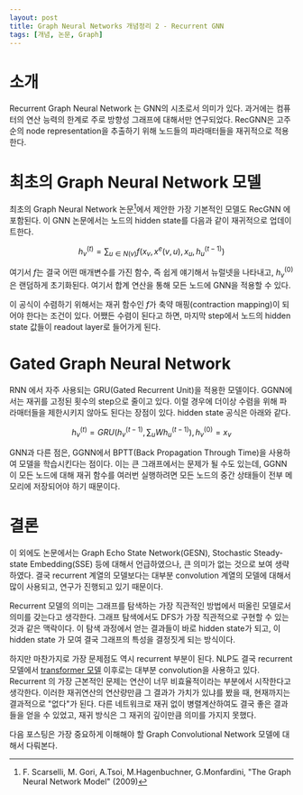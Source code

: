 ```yaml
---
layout: post
title: Graph Neural Networks 개념정리 2 - Recurrent GNN
tags: [개념, 논문, Graph]
---
```


# 소개

Recurrent Graph Neural Network 는 GNN의 시초로서 의미가 있다. 과거에는 컴퓨터의 연산 능력의 한계로 주로 방향성 그래프에 대해서만 연구되었다. RecGNN은 고주순의 node representation을 추출하기 위해 노드들의 파라매터들을 재귀적으로 적용한다.

# 최초의 Graph Neural Network 모델

최초의 Graph Neural Network 논문[^1]에서 제안한 가장 기본적인 모델도 RecGNN 에 포함된다. 이 GNN 논문에서는 노드의 hidden state를 다음과 같이 재귀적으로 업데이트한다.

$$
h_v^{(t)}=\sum_{u\in N(v)}f(x_v,x^e(v,u),x_u,h_u^{(t-1)})
$$

여기서 $f$는 결국 어떤 매개변수를 가진 함수, 즉 쉽게 얘기해서 뉴럴넷을 나타내고, $h_v^{(0)}$은 랜덤하게 초기화된다. 여기서 합계 연산을 통해 모든 노드에 GNN을 적용할 수 있다.

이 공식이 수렴하기 위해서는 재귀 함수인 $f$가 축약 매핑(contraction mapping)이 되어야  한다는 조건이 있다. 어쨌든 수렴이 된다고 하면, 마지막 step에서 노드의 hidden state 값들이 readout layer로 들어가게 된다.

[^1]: F. Scarselli, M. Gori, A.Tsoi, M.Hagenbuchner, G.Monfardini, "The Graph Neural Network Model" (2009)

# Gated Graph Neural Network

RNN 에서 자주 사용되는 GRU(Gated Recurrent Unit)을 적용한 모델이다. GGNN에서는 재귀를 고정된 횟수의 step으로 줄이고 있다. 이럴 경우에 더이상 수렴을 위해 파라매터들을 제한시키지 않아도 된다는 장점이 있다. hidden state 공식은 아래와 같다.

$$
h_v^{(t)}=GRU(h_v^{(t-1)},\sum_uWh_u^{(t-1)}), h_v^{(0)}=x_v
$$

GNN과 다른 점은, GGNN에서 BPTT(Back Propagation Through Time)을 사용하여 모델을 학습시킨다는 점이다. 이는 큰 그래프에서는 문제가 될 수도 있는데, GGNN이 모든 노드에 대해 재귀 함수를 여러번 실행하려면 모든 노드의 중간 상태들이 전부 메모리에 저장되어야 하기 때문이다.

# 결론

이 외에도 논문에서는 Graph Echo State Network(GESN), Stochastic Steady-state Embedding(SSE) 등에 대해서 언급하였으나, 큰 의미가 없는 것으로 보여 생략하였다. 결국 recurrent 계열의 모델보다는 대부분 convolution 계열의 모델에 대해서 많이 사용되고, 연구가 진행되고 있기 때문이다.

Recurrent 모델의 의미는 그래프를 탐색하는 가장 직관적인 방법에서 떠올린 모델로서 의미를 갖는다고 생각한다. 그래프 탐색에서도 DFS가 가장 직관적으로 구현할 수 있는 것과 같은 맥락이다. 이 탐색 과정에서 얻는 결과들이 바로 hidden state가 되고, 이 hidden state 가 모여 결국 그래프의 특성을 결정짓게 되는 방식이다.

하지만 마찬가지로 가장 문제점도 역시 recurrent 부분이 된다. NLP도 결국 recurrent 모델에서 [transformer 모델](/attention-is-all-you-need) 이후로는 대부분 convolution을 사용하고 있다. Recurrent 의 가장 근본적인 문제는 연산이 너무 비효율적이라는 부분에서 시작한다고 생각한다. 이러한 재귀연산의 연산량만큼 그 결과가 가치가 있냐를 봤을 때, 현재까지는 결과적으로 "없다"가 된다. 다른 네트워크로 재귀 없이 병렬계산하여도 결국 좋은 결과들을 얻을 수 있었고, 재귀 방식은 그 재귀의 깊이만큼 의미를 가지지 못했다.

다음 포스팅은 가장 중요하게 이해해야 할 Graph Convolutional Network 모델에 대해서 다뤄본다.